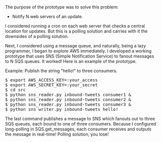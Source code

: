 The purpose of the prototype was to solve this problem:

* Notify N web servers of an update.

I considered running a cron on each web server that checks a central location for updates.  But this is a polling solution and carries with it the downsides of a polling solution.

Next, I considered using a message queue, and naturally, being a lazy programmer, I began to explore AWS immediately.  I developed a working prototype that uses SNS (Simple Notification Service) to fanout messages to N SQS queues.  It worked!  Here is an example of the prototype.

Example: Publish the string "hello!" to three consumers.

<pre>$ export AWS_ACCESS_KEY=:your_access
$ export AWS_SECRET_KEY=:your_secret
$ cd src
$ python sns_reader.py inbound-tweets consumer1 &
$ python sns_reader.py inbound-tweets consumer2 &
$ python sns_reader.py inbound-tweets consumer3 &
$ python sns_writer.py inbound-tweets hello!
</pre>

The last command publishes a message to SNS which fanouts out to three SQS queues, each bound to one of three consumers.  Because I configured long-polling in SQS.get_messages, each consumer receives and outputs the message in real-time!  Polling solution, you lose!
